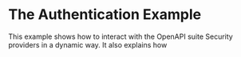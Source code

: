# The Authentication Example

This example shows how to interact with the OpenAPI suite Security providers in a dynamic way. It also explains how  